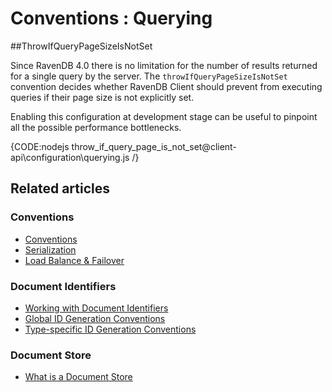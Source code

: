 ﻿# Conventions : Querying

##ThrowIfQueryPageSizeIsNotSet

Since RavenDB 4.0 there is no limitation for the number of results returned for a single query by the server. The `throwIfQueryPageSizeIsNotSet` convention decides whether RavenDB Client
should prevent from executing queries if their page size is not explicitly set. 

Enabling this configuration at development stage can be useful to pinpoint all the possible performance bottlenecks.

{CODE:nodejs throw_if_query_page_is_not_set@client-api\configuration\querying.js /}


## Related articles

### Conventions

- [Conventions](../../client-api/configuration/conventions)
- [Serialization](../../client-api/configuration/serialization)
- [Load Balance & Failover](../../client-api/configuration/load-balance-and-failover)

### Document Identifiers

- [Working with Document Identifiers](../../client-api/document-identifiers/working-with-document-identifiers)
- [Global ID Generation Conventions](../../client-api/configuration/identifier-generation/global)
- [Type-specific ID Generation Conventions](../../client-api/configuration/identifier-generation/type-specific)

### Document Store

- [What is a Document Store](../../client-api/what-is-a-document-store)
